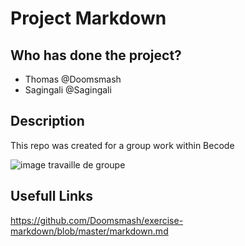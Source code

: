 # Project Markdown 

## Who has done the project?

* Thomas @Doomsmash
* Sagingali @Sagingali

## Description

This repo was created for a group work within Becode

![image travaille de groupe](https://image.freepik.com/vecteurs-libre/style-bande-dessinee-plat-business-target-team-work-puzzle_44695-178.jpg)

## Usefull Links

https://github.com/Doomsmash/exercise-markdown/blob/master/markdown.md
